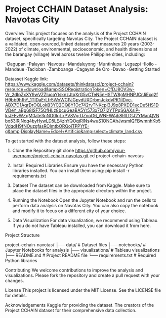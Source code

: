 # Project CCHAIN Dataset Analysis: Navotas City
Overview
This project focuses on the analysis of the Project CCHAIN dataset, specifically targeting Navotas City. The Project CCHAIN dataset is a validated, open-sourced, linked dataset that measures 20 years (2003-2022) of climate, environmental, socioeconomic, and health dimensions at the barangay (village) level across twelve Philippine cities, including:

-Dagupan
-Palayan
-Navotas
-Mandaluyong
-Muntinlupa
-Legazpi
-Iloilo
-Mandaue
-Tacloban
-Zamboanga
-Cagayan de Oro
-Davao
-Getting Started

Datasset Kaggle link: https://www.kaggle.com/datasets/thinkdatasci/project-cchain?resource=download&amp;SSORegistrationToken=CfDJ8OV3w-Vr_2dIpZxXY9wVZZluoaYtsknzJtqXrG5vCTeN5nHSTW8gMHNPJCrJiExq2fH9bb9hfhY_1TIDaErLfr5WxWCPJGpvdUXDrbmJckdvPK1iIDve-ABX7D1AqrDrOQLokB3YC2CQ8Y1Oc742rvTNKcpI3J9p8PXDD1ecDe5HS1DVDeY_aBg68ISF75OfHLz8bcuGeaBA5Yr573x7Q7l2YTPqSGAXsiP-krJFFvWZqM0ate3pNO0lqLxPV8VgrUZnoG6_WNFWAjh8RlLtGJ2YManQVNbo53lRjNoq4byHywLD5LE4zhYQOqtRlNs4wuS1ONCAhJwsmIQFBwmnhKb5VdqdH9fNOuzgfasROImtbORQoiTPPYfE-g&amp;DisplayName=Edcel+Artificio&amp;select=climate_land.csv

To get started with the dataset analysis, follow these steps:

1. Clone the Repository
git clone https://github.com/your-username/project-cchain-navotas.git
cd project-cchain-navotas

2. Install Required Libraries
Ensure you have the necessary Python libraries installed. You can install them using:
pip install -r requirements.txt

3. Dataset
The dataset can be downloaded from Kaggle. Make sure to place the dataset files in the appropriate directory within the project.

4. Running the Notebook
Open the Jupyter Notebook and run the cells to perform data analysis on Navotas City. You can also copy the notebook and modify it to focus on a different city of your choice.

5. Data Visualization
For data visualization, we recommend using Tableau. If you do not have Tableau installed, you can download it from here.

Project Structure

project-cchain-navotas/
├── data/                   # Dataset files
├── notebooks/              # Jupyter Notebooks for analysis
├── visualizations/         # Tableau visualizations
├── README.md               # Project README file
└── requirements.txt        # Required Python libraries

Contributing
We welcome contributions to improve the analysis and visualizations. Please fork the repository and create a pull request with your changes.

License
This project is licensed under the MIT License. See the LICENSE file for details.

Acknowledgements
Kaggle for providing the dataset.
The creators of the Project CCHAIN dataset for their comprehensive data collection.

